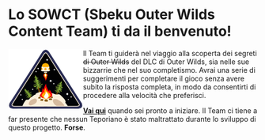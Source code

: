 # Lo SOWCT (Sbeku Outer Wilds Content Team) ti da il benvenuto!

<picture>
  <img align="left" width="30%" alt="Outer Wild Ventures" src="outer-wild-ventures.png">
</picture>

Il Team ti guiderà nel viaggio alla scoperta dei segreti ~~di Outer Wilds~~ del DLC di Outer Wilds, sia nelle sue bizzarrie che nel suo completismo. Avrai una serie di suggerimenti per completare il gioco senza avere subito la risposta completa, in modo da consentirti di procedere alla velocità che preferisci. 

**[Vai qui](https://github.com/SbekuMod/doc/wiki/DLC)** quando sei pronto a iniziare. Il Team ci tiene a far presente che nessun Teporiano è stato maltrattato durante lo sviluppo di questo progetto. **Forse**.

